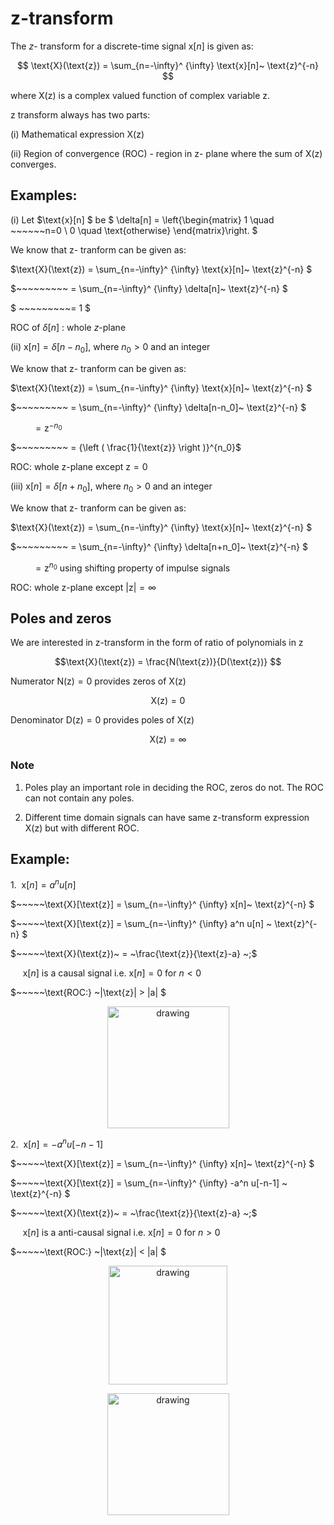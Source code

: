 

# $\text{z}$-transform # 

The $z$- transform for a discrete-time signal $\text{x}[n]$ is given as: 

$$ \text{X}(\text{z}) = \sum_{n=-\infty}^ {\infty} \text{x}[n]~ \text{z}^{-n} $$ 

where $\text{X}(\text{z})$ is a complex valued function of complex variable $\text{z}$. 

$\text{z}$ transform always has two parts: 

(i) Mathematical expression $\text{X}(\text{z})$ 

(ii) Region of convergence (ROC) - region in $\text{z}$- plane where the sum of  $\text{X}(\text{z})$  converges.  

## Examples: ##  

(i) Let $\text{x}[n] $ be $ \delta[n] = \left\{\begin{matrix}
1 \quad ~~~~~~n=0 \\ 
0 \quad \text{otherwise}
\end{matrix}\right. $

We know that $\text{z}$- tranform can be given as:

$\text{X}(\text{z}) = \sum_{n=-\infty}^ {\infty} \text{x}[n]~ \text{z}^{-n} $ 

$~~~~~~~~~ = \sum_{n=-\infty}^ {\infty} \delta[n]~ \text{z}^{-n} $

$ ~~~~~~~~~= 1 $

ROC of $\delta[n]$ : whole $z$-plane 

(ii) $\text{x}[n] = \delta[n-n_0]$, where $n_0 > 0$ and an integer

We know that $\text{z}$- tranform can be given as:

$\text{X}(\text{z}) = \sum_{n=-\infty}^ {\infty} \text{x}[n]~ \text{z}^{-n} $

$~~~~~~~~~ = \sum_{n=-\infty}^ {\infty} \delta[n-n_0]~ \text{z}^{-n}   $

$~~~~~~~~~		 =  \text{z}^{-n_0}$ 

$~~~~~~~~~ = {\left ( \frac{1}{\text{z}} \right )}^{n_0}$ 

ROC: whole $\text{z}$-plane except $\text{z} = 0$ 

(iii) $\text{x}[n] = \delta[n+n_0]$, where $n_0 > 0$ and an integer  

We know that $\text{z}$- tranform can be given as:

$\text{X}(\text{z}) = \sum_{n=-\infty}^ {\infty} \text{x}[n]~ \text{z}^{-n} $

$~~~~~~~~~ = \sum_{n=-\infty}^ {\infty} \delta[n+n_0]~ \text{z}^{-n}  $ 

$~~~~~~~~~ =  \text{z}^{n_0}$ using shifting property of impulse signals

ROC: whole $\text{z}$-plane except $|\text{z}|=\infty$ 

 

## Poles and zeros ## 

We are interested in $\text{z}$-transform in the form of ratio of polynomials in $\text{z}$   

$$\text{X}(\text{z}) = \frac{N(\text{z})}{D(\text{z})} $$ 

Numerator $\text{N}(\text{z}) = 0$ provides zeros of $\text{X}(\text{z})$  

$$ \text{X}(\text{z}) = 0 $$

Denominator  $\text{D}(\text{z}) = 0$ provides poles of $\text{X}(\text{z})$

$$  \text{X}(\text{z}) = \infty $$

### Note ###
 1. Poles play an important role in deciding the ROC, zeros do not. The ROC can not contain any poles.

 2. Different time domain signals can have same $\text{z}$-transform expression $\text{X}(\text{z})$
 but with different ROC.  

## Example: ##

$1.~~\text{x}[n] = a^n u[n]$ 

$~~~~~\text{X}[\text{z}] = \sum_{n=-\infty}^ {\infty} x[n]~ \text{z}^{-n} $

$~~~~~\text{X}[\text{z}] = \sum_{n=-\infty}^ {\infty} a^n u[n] ~ \text{z}^{-n} $ 

$~~~~~\text{X}(\text{z})~ = ~\frac{\text{z}}{\text{z}-a} ~;$

$~~~~~\text{x}[n]$ is a causal signal i.e. $\text{x}[n] = 0$ for $n<0$ 

$~~~~~\text{ROC:} ~|\text{z}| > |a| $

<p align="center"><img src="roc1.png" alt="drawing" width="195"/>

$2.~~\text{x}[n] = -a^n u[-n-1]$ 

$~~~~~\text{X}[\text{z}] = \sum_{n=-\infty}^ {\infty} x[n]~ \text{z}^{-n} $

$~~~~~\text{X}[\text{z}] = \sum_{n=-\infty}^ {\infty} -a^n u[-n-1] ~ \text{z}^{-n} $ 

$~~~~~\text{X}(\text{z})~ = ~\frac{\text{z}}{\text{z}-a} ~;$

$~~~~~\text{x}[n]$ is a anti-causal signal i.e. $\text{x}[n] = 0$ for $n>0$ 

$~~~~~\text{ROC:} ~|\text{z}| < |a| $

<p align="center"><img src="roc2.png" alt="drawing" width="190"/>

<p align="center"><img src="roc3.png" alt="drawing" width="195"/>